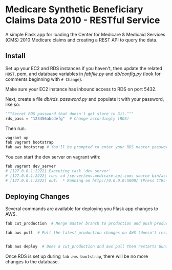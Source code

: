 # Medicare Synthetic Beneficiary Claims Data 2010 - RESTful Service

A simple Flask app for loading the Center for Medicare & Medicaid Services (CMS)
2010 Medicare claims and creating a REST API to query the data.

## Install
Set up your EC2 and RDS instances if you haven't, then update the related 
`HOST`, pem, and database variables in *fabfile.py* and *db/config.py* (look for
comments beginning with `# Change`). 

Make sure your EC2 instance has inbound access to RDS on port 5432.

Next, create a file *db/rds_password.py* and populate it with your password,
like so:

```python
"""Secret RDS password that doesn't get store in Git."""
rds_pass = "123456abcdefg"  # Change accordingly (RDS)
```

Then run:

```bash
vagrant up
fab vagrant bootstrap
fab aws bootstrap # You'll be prompted to enter your RDS master password at some point
```

You can start the dev server on vagrant with:

```bash
fab vagrant dev_server
# [127.0.0.1:2222] Executing task 'dev_server'
# [127.0.0.1:2222] run: cd /server/env.medicare-api.com; source bin/activate; python project/server.py
# [127.0.0.1:2222] out:  * Running on http://0.0.0.0:5000/ (Press CTRL+C to quit)
```

## Deploying Changes

Several commands are available for deploying you Flask app changes to AWS.

```bash
fab cut_production  # Merge master branch to production and push production 

fab aws pull  # Pull the latest production changes on AWS (doesn't restart web server)


fab aws deploy  # Does a cut_production and aws pull then restarts Gunicorn so the changes can be seen
```

Once RDS is set up during `fab aws bootstrap`, there will be no more changes to
the database.
